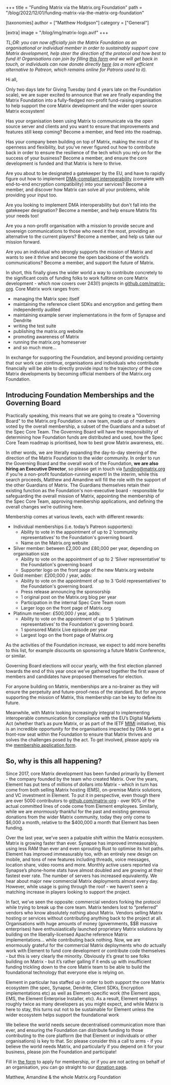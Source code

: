 +++
title = "Funding Matrix via the Matrix.org Foundation"
path = "/blog/2022/12/01/funding-matrix-via-the-matrix-org-foundation"

[taxonomies]
author = ["Matthew Hodgson"]
category = ["General"]

[extra]
image = "/blog/img/matrix-logo.avif"
+++

*TL;DR: you can now officially join the Matrix Foundation as an organisational
or individual member in order to sustainably support core Matrix development,
help steer the direction of the protocol and how best to fund it! Organisations
can join by filling [this form](https://forms.gle/Yy345QkB5pifJJNy6) and we will get back in touch, or individuals can
now donate directly [here](https://donorbox.org/keep-matrix-exciting) (as a more efficient alternative to Patreon, which
remains online for Patrons used to it).*

Hi all,

Only two days late for Giving Tuesday (and 4 years late on the Foundation
scale), we are super excited to announce that we are finally expanding the
Matrix Foundation into a fully-fledged non-profit fund-raising organisation to
help support the core Matrix development and the wider open source Matrix
ecosystem!

Has your organisation been using Matrix to communicate via the open source
server and clients and you want to ensure that improvements and features still
keep coming? Become a member, and feed into the roadmap.

Has your company been building on top of Matrix, making the most of its openness
and flexibility, but you’ve never figured out how to contribute back in order
to ensure the resilience of the tech which you rely on for the success of your
business? Become a member, and ensure the core development is funded and that
Matrix is here to thrive.

Are you about to be designated a gatekeeper by the EU, and have to rapidly figure out how to implement [DMA-compliant interoperability](https://matrix.org/blog/2022/03/29/how-do-you-implement-interoperability-in-a-dma-world) (complete with end-to-end encryption compatibility) into your services? Become a member, and discover how Matrix can solve all your problems, while providing your input too. 

Are you looking to implement DMA interoperability but don't fall into the gatekeeper designation? Become a member, and help ensure Matrix fits your needs too!

Are you a non-profit organisation with a mission to provide secure and sovereign communications to those who need it the most, providing an alternative to the current players? Become a member, and help us take our mission forward.

Are you an individual who strongly supports the mission of Matrix and wants to see it thrive and become the open backbone of the world’s communications? Become a member, and support the future of Matrix. 

In short, this finally gives the wider world a way to contribute concretely to the significant costs of funding folks to work fulltime on core Matrix development - which now covers over 243(!) projects in [github.com/matrix-org](https://github.com/matrix-org). Core Matrix work ranges from: 

- managing the Matrix spec itself 
- maintaining the reference client SDKs and encryption and getting them independently audited
- maintaining example server implementations in the form of Synapse and Dendrite
- writing the test suite
- publishing the matrix.org website
- promoting awareness of Matrix
- running the matrix.org homeserver
- and so much more... 

In exchange for supporting the Foundation, and beyond providing certainty that our work can continue, organisations and individuals who contribute financially will be able to directly provide input to the trajectory of the core Matrix developments by becoming official members of the Matrix.org Foundation.

## Introducing Foundation Memberships and the Governing Board

Practically speaking, this means that we are going to create a "Governing Board" to the Matrix.org Foundation: a new team, made up of members voted by the overall membership, a subset of the Guardians and a subset of the Spec Core Team. The Governing Board will have the responsibility of determining how Foundation funds are distributed and used, how the Spec Core Team roadmap is prioritised, how to best grow Matrix awareness, etc.

In other words, we are literally expanding the day-to-day steering of the direction of the Matrix Foundation to the wider community. In order to run the Governing Board and the overall work of the Foundation, **we are also hiring an Executive Director**, so please get in touch via [funding@matrix.org](mailto:funding@matrix.org) if you’re a non-profit foundation-running expert! In the interim, while this search proceeds, Matthew and Amandine will fill the role with the support of the other Guardians of Matrix. The Guardians themselves retain their existing function as the Foundation's non-executive board - responsible for safeguarding the overall mission of Matrix, appointing the membership of the Spec Core Team, approving membership applications, and defining the overall changes we’re outlining here.

Membership comes at various levels, each with different rewards:

- Individual memberships (i.e. today’s Patreon supporters):
  - Ability to vote in the appointment of up to 2 ‘community representatives’ to the Foundation's governing board.
  - Name on the Matrix.org website
- Silver member: between £2,000 and £80,000 per year, depending on organisation size
  - Ability to vote on the appointment of up to 2 ‘Silver representative’ to the Foundation's governing board
  - Supporter logo on the front page of the new Matrix.org website
- Gold member: £200,000 / year, adds:
  - Ability to vote on the appointment of up to 3 ‘Gold representatives’ to the Foundation's governing board.
  - Press release announcing the sponsorship
  - 1 original post on the Matrix.org blog per year
  - Participation in the internal Spec Core Team room
  - Larger logo on the front page of Matrix.org
- Platinum member: £500,000 / year, adds:
  - Ability to vote on the appointment of up to 5 ‘platinum representatives’ to the Foundation's governing board.
  - 1 sponsored Matrix Live episode per year
  - Largest logo on the front page of Matrix.org

As the activities of the Foundation increase, we expect to add more benefits to this list, for example discounts on sponsoring a future Matrix Conference, or similar.

Governing Board elections will occur yearly, with the first election planned towards the end of this year once we’ve gathered together the first wave of members and candidates have proposed themselves for election.

For anyone building on Matrix, memberships are a no-brainer as they will ensure the perpetuity and future-proof-ness of the standard. But for anyone supporting the mission of Matrix, this membership can be key to define its future. 

Meanwhile, with Matrix looking increasingly integral to implementing interoperable communication for compliance with the EU’s Digital Markets Act (whether that’s as pure Matrix, or as part of the IETF [MIMI](https://datatracker.ietf.org/doc/draft-ralston-mimi-matrix-transport/) initiative), this is an incredible opportunity for the organisations impacted by DMA to get a front-row seat within the Foundation to ensure that Matrix thrives and solves the challenges posed by the act. To get involved, please apply via the [membership application form](https://forms.gle/Yy345QkB5pifJJNy6).

## So, why is this all happening?

Since 2017, core Matrix development has been funded primarily by Element - the company founded by the team who created Matrix. Over the years, Element has put tens of millions of dollars into Matrix - which in turn has come from both selling Matrix hosting (EMS), on-premise Matrix solutions, and VC investment in Element. To put it in perspective, even though there are over 5000 contributors to [github.com/matrix-org](https://github.com/matrix-org) - over 90% of the actual committed lines of code come from Element employees. Similarly, while we are *enormously* thankful for the past and existing generous donations from the wider Matrix community, today they only come to $6,000 a month, relative to the $400,000 a month that Element has been funding.

Over the last year, we’ve seen a palpable shift within the Matrix ecosystem. Matrix is growing faster than ever. Synapse has improved immeasurably, using less RAM than ever and even sprouting Rust to optimise its hot paths. Element has improved immeasurably too, with an entirely new design on mobile, and tons of new features including threads, voice messages, location share, video rooms and more. Monthly active users reported via Synapse’s phone-home stats have almost doubled and are growing at their fastest ever rate. The number of servers has increased equivalently. We hear about major new commercial Matrix deployments almost every day. However, while usage is going through the roof - we haven’t seen a matching increase in players looking to support the project.

In fact, we’ve seen the opposite: commercial vendors forking the protocol while trying to break up the core team. Matrix tenders lost to “preferred” vendors who know absolutely nothing about Matrix. Vendors selling Matrix hosting or services without contributing anything back to the project at all. Organisations with huge amounts of money (governments, $$B massive enterprises) have enthusiastically launched proprietary Matrix solutions by building on the liberally-licensed Apache reference Matrix implementations… while contributing back nothing. Now, we are enormously grateful for the commercial Matrix deployments who *do* actually work with Element to fund core development or contribute code themselves - but this is very clearly the minority. Obviously it’s great to see folks building on Matrix - but it’s rather galling if it ends up with insufficient funding trickling down to the core Matrix team to be able to build the foundational technology that everyone else is relying on.

Element in particular has staffed up in order to both support the core Matrix ecosystem (the spec, Synapse, Dendrite, Client SDKs, Encryption implementations etc) as well as Element-specific work (the Element apps, EMS, the Element Enterprise Installer, etc). As a result, Element employs roughly twice as many developers as you might expect, and while Matrix is here to stay, this turns out not to be sustainable for Element unless the wider ecosystem helps support the foundational work

We believe the world needs secure decentralised communication more than ever, and ensuring the Foundation can distribute funding to those contributing to the core platform (be that Element or individuals or other organisations) is key to that. So: please consider this a call to arms - if you believe the world needs Matrix, and particularly if you depend on it for your business, please join the Foundation and participate!

Fill in [the form](https://forms.gle/Yy345QkB5pifJJNy6) to apply for membership, or if you are not acting on behalf of an organisation, you can go straight to our [donation page](https://donorbox.org/keep-matrix-exciting).

Matthew, Amandine & the whole Matrix.org Foundation
